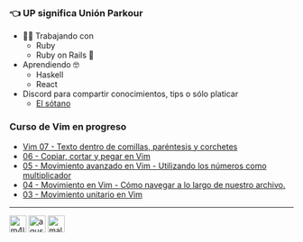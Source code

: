 ### :point_left: UP significa Unión Parkour

* :woman_technologist: Trabajando con
  * Ruby
  * Ruby on Rails :steam_locomotive:
* Aprendiendo :nerd_face:
  * Haskell
  * React
* Discord para compartir conocimientos, tips o sólo platicar
  * [El sótano](https://discord.gg/tCFxmCF)

### Curso de Vim en progreso
<!-- YOUTUBE:START -->
- [Vim 07 - Texto dentro de comillas, paréntesis y corchetes](https://www.youtube.com/watch?v=nHZ6mQ5UBGY)
- [06 - Copiar, cortar y pegar en Vim](https://www.youtube.com/watch?v=WR3eejf43_M)
- [05 - Movimiento avanzado en Vim - Utilizando los números como multiplicador](https://www.youtube.com/watch?v=KbUpy56GqM4)
- [04 - Movimiento en Vim - Cómo navegar a lo largo de nuestro archivo.](https://www.youtube.com/watch?v=sICHhjkMsWs)
- [03 - Movimiento unitario en Vim](https://www.youtube.com/watch?v=2rgYHa_sOGI)
<!-- YOUTUBE:END -->

---
<p align="left">
<a href="https://fb.com/m4ldad" target="blank"><img align="center" src="https://cdn.jsdelivr.net/npm/simple-icons@3.0.1/icons/facebook.svg" alt="m4ldad" height="30" width="30" /></a>
<a href="https://instagram.com/agus.vama" target="blank"><img align="center" src="https://cdn.jsdelivr.net/npm/simple-icons@3.0.1/icons/instagram.svg" alt="agus.vama" height="30" width="30" /></a>
<a href="https://www.youtube.com/channel/UCGesoeestar8QJlbW3m1toA" target="blank"><img align="center" src="https://cdn.jsdelivr.net/npm/simple-icons@3.0.1/icons/youtube.svg" alt="maldad" height="30" width="30" /></a>
</p>
